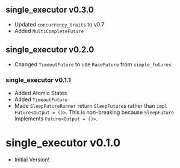 ## single_executor v0.3.0
- Updated `concurrency_traits` to v0.7
- Added `MultiCompleteFuture`

## single_executor v0.2.0
- Changed `TimeoutFuture` to use `RaceFuture` from `simple_futures`

### single_executor v0.1.1
- Added Atomic States
- Added `TimeoutFuture`
- Made `SleepFutureRunner` return `SleepFuture`s rather than `impl Future<Output = ()>`. This is non-breaking because `SleepFuture` implements `Future<Output = ()>`.

# single_executor v0.1.0
- Initial Version!
